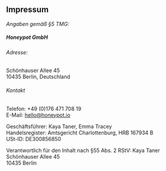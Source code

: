 ## Impressum

_Angaben gemäß §5 TMG:_

##### Honeypot GmbH

###### Adresse:
Schönhauser Allee 45<br />
10435 Berlin, Deutschland<br />

###### Kontakt
Telefon: +49 (0)176 471 708 19<br />
E-Mail: [hello@honeypot.io](mailto:hello@honeypot.io)<br />

Geschäftsführer: Kaya Taner, Emma Tracey<br />
Handelsregister: Amtsgericht Charlottenburg, HRB 167934 B<br /> 
USt-ID: DE300856850

Verantwortlich für den Inhalt nach §55 Abs. 2 RStV:
Kaya Taner<br />
Schönhauser Allee 45<br />
10435 Berlin
